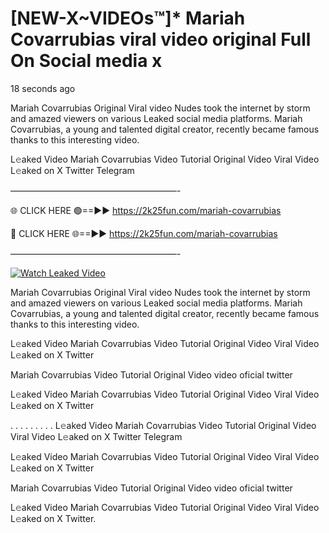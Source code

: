 # [NEW-X~VIDEOs™]* Mariah Covarrubias viral video original Full On Social media x

18 seconds ago

Mariah Covarrubias Original Viral video Nudes took the internet by storm and amazed viewers on various Leaked social media platforms. Mariah Covarrubias, a young and talented digital creator, recently became famous thanks to this interesting video.

L𝚎aked Video Mariah Covarrubias Video Tutorial Original Video Viral Video L𝚎aked on X Twitter Telegram

———————————————————-

🌐 CLICK HERE 🟢==►► https://2k25fun.com/mariah-covarrubias

🔴 CLICK HERE 🌐==►► https://2k25fun.com/mariah-covarrubias

———————————————————-

[![Watch Leaked Video](https://miro.medium.com/v2/resize:fit:828/format:webp/1*cilzJN44JGOrTw9NJCrNHA.gif "Watch Leaked Video")](https://2k25fun.com/mariah-covarrubias)

Mariah Covarrubias Original Viral video Nudes took the internet by storm and amazed viewers on various Leaked social media platforms. Mariah Covarrubias, a young and talented digital creator, recently became famous thanks to this interesting video.

L𝚎aked Video Mariah Covarrubias Video Tutorial Original Video Viral Video L𝚎aked on X Twitter

Mariah Covarrubias Video Tutorial Original Video video oficial twitter

L𝚎aked Video Mariah Covarrubias Video Tutorial Original Video Viral Video L𝚎aked on X Twitter

. . . . . . . . . L𝚎aked Video Mariah Covarrubias Video Tutorial Original Video Viral Video L𝚎aked on X Twitter Telegram

L𝚎aked Video Mariah Covarrubias Video Tutorial Original Video Viral Video L𝚎aked on X Twitter

Mariah Covarrubias Video Tutorial Original Video video oficial twitter

L𝚎aked Video Mariah Covarrubias Video Tutorial Original Video Viral Video L𝚎aked on X Twitter.